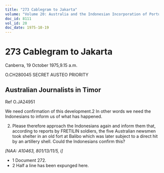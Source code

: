```yaml
---
title: "273 Cablegram to Jakarta"
volume: "Volume 20: Australia and the Indonesian Incorporation of Portuguese Timor, 1974-1976"
doc_id: 8111
vol_id: 20
doc_date: 1975-10-19
---
```


# 273 Cablegram to Jakarta

Canberra, 19 October 1975,9.15 a.m.

O.CH280045 SECRET AUSTEO PRIORITY

## Australian Journalists in Timor

Ref O.JA24951

We need confirmation of this development.2 In other words we need the Indonesians to inform us of what has happened.

  2. Please therefore approach the Indonesians again and inform them that, according to reports by FRETILIN soldiers, the five Australian newsmen took shelter in an old fort at Balibo which was later subject to a direct hit by an artillery shell. Could the Indonesians confirm this?



_[NAA: A10463, 801/13/11/5, i]_

  * 1 Document 272.
  * 2 Half a line has been expunged here.


